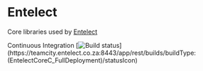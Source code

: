 Entelect
========

Core libraries used by [Entelect](http://www.entelect.co.za)

Continuous Integration [![Build status](https://teamcity.entelect.co.za:8443/app/rest/builds/buildType:(EntelectCoreC_FullDeployment)/statusIcon)](https://teamcity.entelect.co.za:8443/app/rest/builds/buildType:(EntelectCoreC_FullDeployment)/statusIcon)

